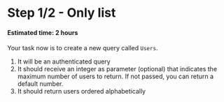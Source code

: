 # Step 1/2 - Only list
#### Estimated time: 2 hours

Your task now is to create a new query called `Users`.

1. It will be an authenticated query
1. It should receive an integer as parameter (optional) that indicates the maximum number of users to return. If not passed, you can return a default number.
1. It should return users ordered alphabetically
